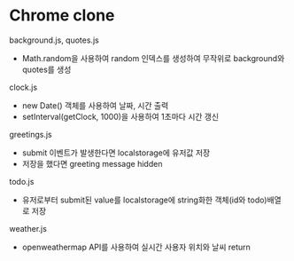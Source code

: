 # Chrome clone

background.js, quotes.js

- Math.random을 사용하여 random 인덱스를 생성하여 무작위로 background와 quotes를 생성

clock.js

- new Date() 객체를 사용하여 날짜, 시간 출력
- setInterval(getClock, 1000)을 사용하여 1초마다 시간 갱신

greetings.js

- submit 이벤트가 발생한다면 localstorage에 유저값 저장
- 저장을 했다면 greeting message hidden

todo.js

- 유저로부터 submit된 value를 localstorage에 string화한 객체(id와 todo)배열로 저장

weather.js

- openweathermap API를 사용하여 실시간 사용자 위치와 날씨 return
